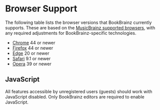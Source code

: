 # Browser Support

<link rel="stylesheet" href="https://maxcdn.bootstrapcdn.com/font-awesome/4.7.0/css/font-awesome.min.css">

The following table lists the browser versions that BookBrainz currently
supports. These are based on the [MusicBrainz supported browsers][mbbrowsers], with any
required adjustments for BookBrainz-specific technologies.

<ul class="fa-ul">
  <li>
    <span class="fa-li fa fa-chrome" title="Google Chrome"></span>
    <a href="https://en.wikipedia.org/wiki/Google_Chrome">Chrome</a> 44 or newer
  </li>
  <li>
    <span class="fa-li fa fa-firefox" title="Mozilla Firefox"></span>
    <a href="https://en.wikipedia.org/wiki/Firefox">Firefox</a> 44 or newer
  </li>
  <li>
    <span class="fa-li fa fa-edge" title="Microsoft Edge"></span>
    <a href="https://en.wikipedia.org/wiki/Microsoft_Edge">Edge</a> 20 or newer
  </li>
  <li>
    <span class="fa-li fa fa-safari" title="Apple Safari"></span>
    <a href="https://en.wikipedia.org/wiki/Safari_(web_browser)">Safari</a> 9.1 or newer
  </li>
  <li>
    <span class="fa-li fa fa-opera" title="Opera"></span>
    <a href="https://en.wikipedia.org/wiki/Opera_(web_browser)">Opera</a> 39 or newer
  </li>
</ul>

## JavaScript
All features accessible by unregistered users (guests) should work with
JavaScript disabled. Only BookBrainz editors are required to enable JavaScript.

[mbbrowsers]: https://musicbrainz.org/doc/Development/Supported_browsers
